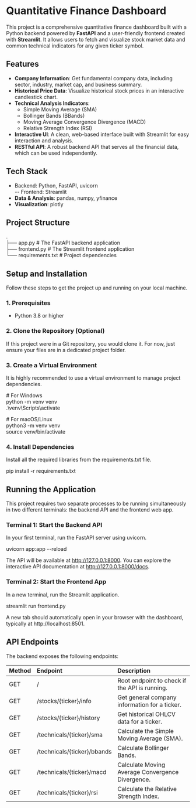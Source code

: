 # **Quantitative Finance Dashboard**

This project is a comprehensive quantitative finance dashboard built with a Python backend powered by **FastAPI** and a user-friendly frontend created with **Streamlit**. It allows users to fetch and visualize stock market data and common technical indicators for any given ticker symbol.

## **Features**

* **Company Information**: Get fundamental company data, including sector, industry, market cap, and business summary.  
* **Historical Price Data**: Visualize historical stock prices in an interactive candlestick chart.  
* **Technical Analysis Indicators**:  
  * Simple Moving Average (SMA)  
  * Bollinger Bands (BBands)  
  * Moving Average Convergence Divergence (MACD)  
  * Relative Strength Index (RSI)  
* **Interactive UI**: A clean, web-based interface built with Streamlit for easy interaction and analysis.  
* **RESTful API**: A robust backend API that serves all the financial data, which can be used independently.

## **Tech Stack**

* Backend: Python, FastAPI, uvicorn  
  \-- Frontend: Streamlit  
* **Data & Analysis**: pandas, numpy, yfinance  
* **Visualization**: plotly

## **Project Structure**

.  
├── app.py              \# The FastAPI backend application  
├── frontend.py         \# The Streamlit frontend application  
└── requirements.txt    \# Project dependencies

## **Setup and Installation**

Follow these steps to get the project up and running on your local machine.

### **1\. Prerequisites**

* Python 3.8 or higher

### **2\. Clone the Repository (Optional)**

If this project were in a Git repository, you would clone it. For now, just ensure your files are in a dedicated project folder.

### **3\. Create a Virtual Environment**

It is highly recommended to use a virtual environment to manage project dependencies.

\# For Windows  
python \-m venv venv  
.\\venv\\Scripts\\activate

\# For macOS/Linux  
python3 \-m venv venv  
source venv/bin/activate

### **4\. Install Dependencies**

Install all the required libraries from the requirements.txt file.

pip install \-r requirements.txt

## **Running the Application**

This project requires two separate processes to be running simultaneously in two different terminals: the backend API and the frontend web app.

### **Terminal 1: Start the Backend API**

In your first terminal, run the FastAPI server using uvicorn.

uvicorn app:app \--reload

The API will be available at http://127.0.0.1:8000. You can explore the interactive API documentation at http://127.0.0.1:8000/docs.

### **Terminal 2: Start the Frontend App**

In a new terminal, run the Streamlit application.

streamlit run frontend.py

A new tab should automatically open in your browser with the dashboard, typically at http://localhost:8501.

## **API Endpoints**

The backend exposes the following endpoints:

| Method | Endpoint | Description |
| :---- | :---- | :---- |
| GET | / | Root endpoint to check if the API is running. |
| GET | /stocks/{ticker}/info | Get general company information for a ticker. |
| GET | /stocks/{ticker}/history | Get historical OHLCV data for a ticker. |
| GET | /technicals/{ticker}/sma | Calculate the Simple Moving Average (SMA). |
| GET | /technicals/{ticker}/bbands | Calculate Bollinger Bands. |
| GET | /technicals/{ticker}/macd | Calculate Moving Average Convergence Divergence. |
| GET | /technicals/{ticker}/rsi | Calculate the Relative Strength Index. |

